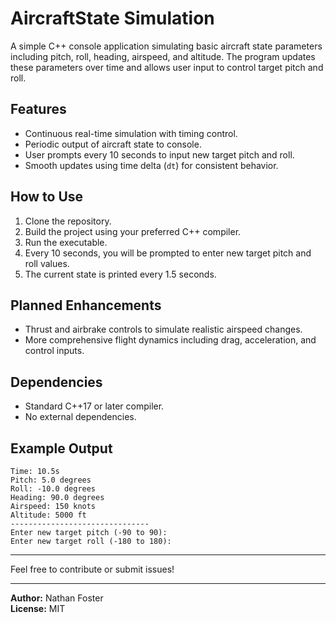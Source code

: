 # AircraftState Simulation

A simple C++ console application simulating basic aircraft state parameters including pitch, roll, heading, airspeed, and altitude. The program updates these parameters over time and allows user input to control target pitch and roll.

## Features

- Continuous real-time simulation with timing control.
- Periodic output of aircraft state to console.
- User prompts every 10 seconds to input new target pitch and roll.
- Smooth updates using time delta (`dt`) for consistent behavior.

## How to Use

1. Clone the repository.
2. Build the project using your preferred C++ compiler.
3. Run the executable.
4. Every 10 seconds, you will be prompted to enter new target pitch and roll values.
5. The current state is printed every 1.5 seconds.

## Planned Enhancements

- Thrust and airbrake controls to simulate realistic airspeed changes.
- More comprehensive flight dynamics including drag, acceleration, and control inputs.

## Dependencies

- Standard C++17 or later compiler.
- No external dependencies.

## Example Output

``` 
Time: 10.5s
Pitch: 5.0 degrees
Roll: -10.0 degrees
Heading: 90.0 degrees
Airspeed: 150 knots
Altitude: 5000 ft
-------------------------------
Enter new target pitch (-90 to 90): 
Enter new target roll (-180 to 180):
```

---

Feel free to contribute or submit issues!

---

**Author:** Nathan Foster  
**License:** MIT
